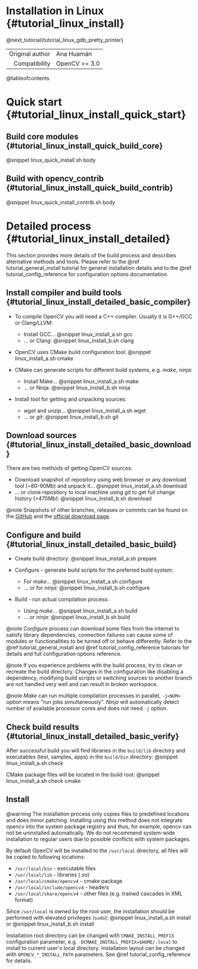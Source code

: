 Installation in Linux {#tutorial_linux_install}
=====================

@next_tutorial{tutorial_linux_gdb_pretty_printer}

|    |    |
| -: | :- |
| Original author | Ana Huamán |
| Compatibility | OpenCV >= 3.0 |

@tableofcontents

# Quick start {#tutorial_linux_install_quick_start}


## Build core modules {#tutorial_linux_install_quick_build_core}

@snippet linux_quick_install.sh body


## Build with opencv_contrib {#tutorial_linux_install_quick_build_contrib}

@snippet linux_quick_install_contrib.sh body


# Detailed process {#tutorial_linux_install_detailed}

This section provides more details of the build process and describes alternative methods and tools. Please refer to the @ref tutorial_general_install tutorial for general installation details and to the @ref tutorial_config_reference for configuration options documentation.


## Install compiler and build tools {#tutorial_linux_install_detailed_basic_compiler}

- To compile OpenCV you will need a C++ compiler. Usually it is G++/GCC or Clang/LLVM:
    - Install GCC...
    @snippet linux_install_a.sh gcc
    - ... or Clang:
    @snippet linux_install_b.sh clang

- OpenCV uses CMake build configuration tool:
@snippet linux_install_a.sh cmake

- CMake can generate scripts for different build systems, e.g. _make_, _ninja_:

    - Install Make...
    @snippet linux_install_a.sh make
    - ... or Ninja:
    @snippet linux_install_b.sh ninja

- Install tool for getting and unpacking sources:

    - _wget_ and _unzip_...
    @snippet linux_install_a.sh wget
    - ... or _git_:
    @snippet linux_install_b.sh git


## Download sources {#tutorial_linux_install_detailed_basic_download}

There are two methods of getting OpenCV sources:

- Download snapshot of repository using web browser or any download tool (~80-90Mb) and unpack it...
@snippet linux_install_a.sh download
- ... or clone repository to local machine using _git_ to get full change history (>470Mb):
@snippet linux_install_b.sh download


@note
Snapshots of other branches, releases or commits can be found on the [GitHub](https://github.com/opencv/opencv) and the [official download page](https://opencv.org/releases).


## Configure and build {#tutorial_linux_install_detailed_basic_build}

- Create build directory:
@snippet linux_install_a.sh prepare

- Configure - generate build scripts for the preferred build system:
    - For _make_...
    @snippet linux_install_a.sh configure
    - ... or for _ninja_:
    @snippet linux_install_b.sh configure

- Build - run actual compilation process:
    - Using _make_...
    @snippet linux_install_a.sh build
    - ... or _ninja_:
    @snippet linux_install_b.sh build


@note
_Configure_ process can download some files from the internet to satisfy library dependencies, connection failures can cause some of modules or functionalities to be turned off or behave differently. Refer to the @ref tutorial_general_install and @ref tutorial_config_reference tutorials for details and full configuration options reference.

@note
If you experience problems with the build process, try to clean or recreate the build directory. Changes in the configuration like disabling a dependency, modifying build scripts or switching sources to another branch are not handled very well and can result in broken workspace.

@note
_Make_ can run multiple compilation processes in parallel, `-j<NUM>` option means "run <NUM> jobs simultaneously". _Ninja_ will automatically detect number of available processor cores and does not need `-j` option.


## Check build results {#tutorial_linux_install_detailed_basic_verify}

After successful build you will find libraries in the `build/lib` directory and executables (test, samples, apps) in the `build/bin` directory:
@snippet linux_install_a.sh check

CMake package files will be located in the build root:
@snippet linux_install_a.sh check cmake


## Install

@warning
The installation process only copies files to predefined locations and does minor patching. Installing using this method does not integrate opencv into the system package registry and thus, for example, opencv can not be uninstalled automatically. We do not recommend system-wide installation to regular users due to possible conflicts with system packages.

By default OpenCV will be installed to the `/usr/local` directory, all files will be copied to following locations:
* `/usr/local/bin` - executable files
* `/usr/local/lib` - libraries (.so)
* `/usr/local/cmake/opencv4` - cmake package
* `/usr/local/include/opencv4` - headers
* `/usr/local/share/opencv4` - other files (e.g. trained cascades in XML format)

Since `/usr/local` is owned by the root user, the installation should be performed with elevated privileges (`sudo`):
@snippet linux_install_a.sh install
or
@snippet linux_install_b.sh install

Installation root directory can be changed with `CMAKE_INSTALL_PREFIX` configuration parameter, e.g. `-DCMAKE_INSTALL_PREFIX=$HOME/.local` to install to current user's local directory. Installation layout can be changed with `OPENCV_*_INSTALL_PATH` parameters. See @ref tutorial_config_reference for details.
